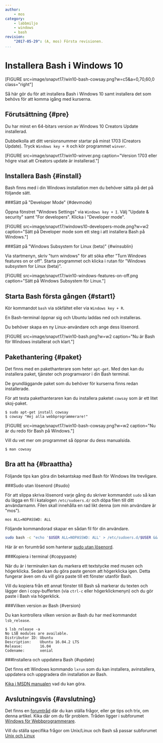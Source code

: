 ```yaml
---
author:
    - mos
category: 
    - labbmiljo
    - windows
    - bash
revision:
    "2017-05-29": (A, mos) Första revisionen.
...
```

Installera Bash i Windows 10
==================================

[FIGURE src=image/snapvt17/win10-bash-cowsay.png?w=c5&a=0,70,60,0 class="right"]

Så här gör du för att installera Bash i Windows 10 samt installera det som behövs för att komma igång med kurserna.

<!--more-->



Förutsättning {#pre}
-------------------------------

Du har minst en 64-bitars version av Windows 10 Creators Update installerad. 

Dubbelkolla att ditt versionsnummer startar på minst 1703 (Creators Update). Tryck `Windows key + R` och kör programmet `winver`. 

[FIGURE src=image/snapvt17/win10-winver.png caption="Version 1703 eller högre visat att Creators update är installerad."]



Installera Bash {#install}
-------------------------------

Bash finns med i din Windows installation men du behöver sätta på det på följande sätt.



###Sätt på "Developer Mode" {#devmode}

Öppna fönstret "Windows Settings" via `Windows key + I`. Välj "Update & security" samt "For developers". Klicka i "Developer mode".

[FIGURE src=image/snapvt17/windows10-developers-mode.png?w=w2 caption="Sätt på Developer mode som ett steg i att installera Bash på Windows."]



###Sätt på "Windows Subsystem for Linux (beta)" {#winsublin}

Via startmenyn, skriv "turn windows" för att söka efter "Turn Windows features on or off". Starta programmet och klicka i rutan för "Windows subsystem for Linux (beta)".

[FIGURE src=image/snapvt17/win10-windows-features-on-off.png caption="Sätt på Windows Subsystem för Linux."]



<!--
###Aktivera "Windows Subsystem for Linux (beta)" {#aktivera}

Du kan nu aktivera bash för Windows genom att köra följande kommandorad i Power Shell som Administratör.

```text
Enable-WindowsOptionalFeature -Online -FeatureName Microsoft-Windows-Subsystem-Linux
```
-->



Starta Bash första gången {#start1}
-------------------------------

Kör kommandot `bash` via sökfältet eller via `Windows key + R`.

En Bash-terminal öppnar sig och Ubuntu laddas ned och installeras.

Du behöver skapa en ny Linux-användare och ange dess lösenord.

[FIGURE src=image/snapvt17/win10-bash.png?w=w2 caption="Nu är Bash för Windows installerat och klart."]



Pakethantering {#paket}
------------------------------

Det finns med en pakethanterare som heter `apt-get`. Med den kan du installera paket, tjänster och programvaror i din Bash terminal.

De grundläggande paket som du behöver för kurserna finns redan installerade.

För att testa pakethanteraren kan du installera paketet `cowsay` som är ett litet skoj-paket.

```text
$ sudo apt-get install cowsay
$ cowsay "Hej alla webbprogrammerare!"
```

[FIGURE src=image/snapvt17/win10-bash-cowsay.png?w=w2 caption="Nu är du redo för Bash på Windows."]

Vill du vet mer om programmet så öppnar du dess manualsida.

```text
$ man cowsay
```



Bra att ha {#braattha}
------------------------------

Följande tips kan göra din bekantskap med Bash för Windows lite trevligare.



###Sudo utan lösenord {#sudo}

För att slippa skriva lösenord varje gång du skriver kommandot `sudo` så kan du lägga en fil i katalogen `/etc/sudoers.d/` och döpa filen till ditt användarnamn. Filen skall innehålla en rad likt denna (om min användare är "mos").

```text
mos ALL=NOPASSWD: ALL
```

Följande kommandorad skapar en sådan fil för din användare.

```bash
sudo bash -c "echo '$USER ALL=NOPASSWD: ALL' > /etc/sudoers.d/$USER && cat /etc/sudoers.d/$USER"
```

Här är en forumtråd som hanterar [sudo utan lösenord](t/4327).



###Kopiera i terminal {#copypaste}

När du är i terminalen kan du markera ett textstycke med musen och högerklicka. Sedan kan du göra paste genom att högerklicka igen. Detta fungerar även om du vill göra paste till ett fönster utanför Bash.

Vill du kopiera från ett annat fönster till Bash så markerar du texten och lägger den i copy-bufferten (via `ctrl-c` eller högerklickmenyn) och du gör paste i Bash via högerklick.



###Vilken version av Bash {#version}

Du kan kontrollera vilken version av Bash du har med kommandot `lsb_release`.

```
$ lsb_release -a
No LSB modules are available.
Distributor ID: Ubuntu
Description:    Ubuntu 16.04.2 LTS
Release:        16.04
Codename:       xenial
```



###Installera och uppdatera Bash {#update}

Det finns ett Windows kommando `lxrun` som du kan installera, avinstallera, uppdatera och uppgradera din installation av Bash.

[Kika i MSDN manualen](https://msdn.microsoft.com/en-us/commandline/wsl/reference) vad du kan göra.



Avslutningsvis {#avslutning}
------------------------------

Det finns en [forumtråd](t/6515) där du kan ställa frågor, eller ge tips och trix, om denna artikel. Kika där om du får problem. Tråden ligger i subforumet [Windows för Webbprogrammerare](forum/viewforum.php?f=55).

Vill du ställa specifika frågor om Unix/Linux och Bash så passar subforumet [Unix och Linux](forum/viewforum.php?f=49)
